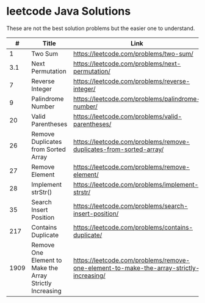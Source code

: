 # leetcode Java Solutions

These are not the best solution problems but the easier one to understand.

| #    | Title | Link |
|------| ----- | ---- |
| 1    |Two Sum|https://leetcode.com/problems/two-sum/|
| 3.1  |Next Permutation|https://leetcode.com/problems/next-permutation/|
| 7    |Reverse Integer|https://leetcode.com/problems/reverse-integer/|
| 9    |Palindrome Number|https://leetcode.com/problems/palindrome-number/|
| 20   |Valid Parentheses|https://leetcode.com/problems/valid-parentheses/|
| 26   |Remove Duplicates from Sorted Array|https://leetcode.com/problems/remove-duplicates-from-sorted-array/|
| 27   |Remove Element|https://leetcode.com/problems/remove-element/|
| 28   |Implement strStr()|https://leetcode.com/problems/implement-strstr/|
| 35   |Search Insert Position|https://leetcode.com/problems/search-insert-position/|
| 217  |Contains Duplicate|https://leetcode.com/problems/contains-duplicate/|
| 1909 |Remove One Element to Make the Array Strictly Increasing|https://leetcode.com/problems/remove-one-element-to-make-the-array-strictly-increasing/|
